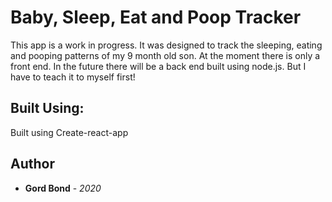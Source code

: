 # Baby, Sleep, Eat and Poop Tracker

This app is a work in progress. It was designed to track the sleeping, eating and pooping patterns of my 9 month old son. At the moment there is only a front end. In the future there will be a back end built using node.js. But I have to teach it to myself first!

## Built Using:

Built using Create-react-app

## Author

* **Gord Bond** - *2020* 



